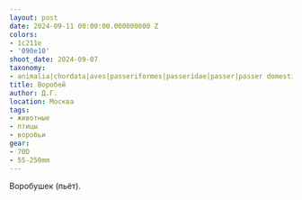 ```yaml
---
layout: post
date: 2024-09-11 00:00:00.000000000 Z
colors:
- 1c211e
- '090e10'
shoot_date: 2024-09-07
taxonomy:
- animalia|chordata|aves|passeriformes|passeridae|passer|passer domesticus
title: Воробей
author: Д.Г.
location: Москва
tags:
- животные
- птицы
- воробьи
gear:
- 70D
- 55-250mm
---
```

Воробушек (пьёт).

